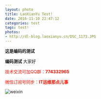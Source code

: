 ```yaml
---
layout: photo
title: LaoXianYu Test!
date: 2016-11-10 22:47:12
categories: test
tags: test!
photos: 
- http://dl-blog.laoxianyu.cn/DSC_1173.JPG
---
```


**这是编码的测试**

__编码测试__
大家好


<font color=#ff1201>技术交流可加QQ群：**774332965**<br></font>

<font color=#ff1201>微信订阅号同步：**IT运维那点儿事**</font>

![weixin](http://dl-blog.laoxianyu.cn/weixindy.jpg)

